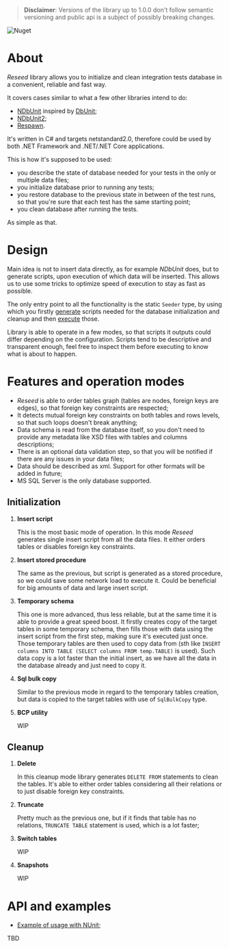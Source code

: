 > **Disclaimer**: Versions of the library up to 1.0.0 don't follow semantic versioning and public api is a subject of possibly breaking changes. 

![Nuget](https://img.shields.io/nuget/v/Reseed?color=blue&style=flat-square)

# About

*Reseed* library allows you to initialize and clean integration tests database in a convenient, reliable and fast way. 

It covers cases similar to what a few other libraries intend to do:
* [NDbUnit](https://github.com/NDbUnit/NDbUnit) inspired by [DbUnit](http://dbunit.sourceforge.net/);
* [NDbUnit2](https://github.com/NAnt2/NDbUnit2);
* [Respawn](https://github.com/jbogard/Respawn).

It's written in C# and targets netstandard2.0, therefore could be used by both .NET Framework and .NET/.NET Core applications.

This is how it's supposed to be used:
- you describe the state of database needed for your tests in the only or multiple data files;
- you initialize database prior to running any tests;
- you restore database to the previous state in between of the test runs, so that you're sure that each test has the same starting point;
- you clean database after running the tests.

As simple as that.

# Design

Main idea is not to insert data directly, as for example *NDbUnit* does, but to generate scripts, upon execution of which data will be inserted. This allows us to use some tricks to optimize speed of execution to stay as fast as possible. 

The only entry point to all the functionality is the static `Seeder` type, by using which you firstly [generate](TBD) scripts needed for the database initialization and cleanup and then [execute](TBD) those. 

Library is able to operate in a few modes, so that scripts it outputs could differ depending on the configuration. Scripts tend to be descriptive and transparent enough, feel free to inspect them before executing to know what is about to happen.

# Features and operation modes

* *Reseed* is able to order tables graph (tables are nodes, foreign keys are edges), so that foreign key constraints are respected;
* It detects mutual foreign key constraints on both tables and rows levels, so that such loops doesn't break anything;
* Data schema is read from the database itself, so you don't need to provide any metadata like XSD files with tables and columns descriptions;
* There is an optional data validation step, so that you will be notified if there are any issues in your data files;
* Data should be described as xml. Support for other formats will be added in future;
* MS SQL Server is the only database supported.

## Initialization

1. **Insert script**

    This is the most basic mode of operation. In this mode *Reseed* generates single insert script from all the data files. It either orders tables or disables foreign key constraints.

2. **Insert stored procedure**

    The same as the previous, but script is generated as a stored procedure, so we could save some network load to execute it. Could be beneficial for big amounts of data and large insert script.

3. **Temporary schema**

    This one is more advanced, thus less reliable, but at the same time it is able to provide a great speed boost. It firstly creates copy of the target tables in some temporary schema, then fills those with data using the insert script from the first step, making sure it's executed just once. Those temporary tables are then used to copy data from (sth like `INSERT columns INTO TABLE (SELECT columns FROM temp.TABLE)` is used). Such data copy is a lot faster than the initial insert, as we have all the data in the database already and just need to copy it.

4. **Sql bulk copy**

    Similar to the previous mode in regard to the temporary tables creation, but data is copied to the target tables with use of `SqlBulkCopy` type.

5. **BCP utility**

    WIP

## Cleanup
1. **Delete**

    In this cleanup mode library generates `DELETE FROM` statements to clean the tables. It's able to either order tables considering all their relations or to just disable foreign key constraints.

2. **Truncate**

    Pretty much as the previous one, but if it finds that table has no relations, `TRUNCATE TABLE` statement is used, which is a lot faster;    
    
3. **Switch tables**

    WIP

4. **Snapshots**

    WIP

# API and examples
- [Example of usage with NUnit](https://github.com/v-zubritsky/Reseed/tree/main/samples/Reseed.Samples.NUnit);

TBD
